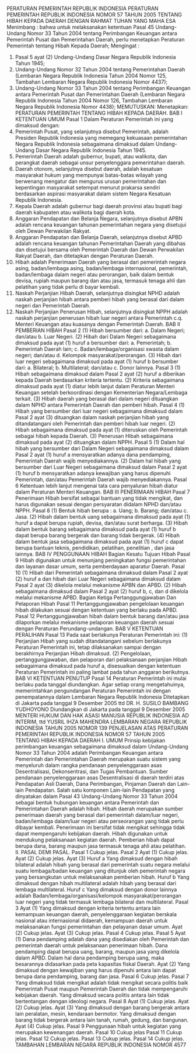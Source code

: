  PERATURAN PEMERINTAH REPUBLIK INDONESIA PERATURAN PEMERINTAH REPUBLIK INDONESIA NOMOR 57 TAHUN 2005 TENTANG HIBAH KEPADA DAERAH
DENGAN RAHMAT TUHAN YANG MAHA ESA
Menimbang :
 bahwa untuk melaksanakan ketentuan Pasal 45 Undang-Undang Nomor 33 Tahun 2004 tentang Perimbangan Keuangan antara Pemerintah Pusat dan Pemerintahan Daerah, perlu menetapkan Peraturan Pemerintah tentang Hibah Kepada Daerah;
Mengingat :

1. Pasal 5 ayat (2) Undang-Undang Dasar Negara Republik Indonesia Tahun 1945;
2. Undang-Undang Nomor 32 Tahun 2004 tentang Pemerintahan Daerah (Lembaran Negara Republik Indonesia Tahun 2004 Nomor 125, Tambahan Lembaran Negara Republik Indonesia Nomor 4437);
3. Undang-Undang Nomor 33 Tahun 2004 tentang Perimbangan Keuangan antara Pemerintah Pusat dan Pemerintahan Daerah (Lembaran Negara Republik Indonesia Tahun 2004 Nomor 126, Tambahan Lembaran Negara Republik Indonesia Nomor 4438);
MEMUTUSKAN:
 Menetapkan: PERATURAN PEMERINTAH TENTANG HIBAH KEPADA DAERAH.
BAB I KETENTUAN UMUM
Pasal 1
Dalam Peraturan Pemerintah ini yang dimaksud dengan:
1. Pemerintah Pusat, yang selanjutnya disebut Pemerintah, adalah Presiden Republik Indonesia yang memegang kekuasaan pemerintahan Negara Republik Indonesia sebagaimana dimaksud dalam Undang-Undang Dasar Negara Republik Indonesia Tahun 1945.
2. Pemerintah Daerah adalah gubernur, bupati, atau walikota, dan perangkat daerah sebagai unsur penyelenggara pemerintahan daerah.
3. Daerah otonom, selanjutnya disebut daerah, adalah kesatuan masyarakat hukum yang mempunyai batas-batas wilayah yang berwenang mengatur dan mengurus urusan pemerintahan dan kepentingan masyarakat setempat menurut prakarsa sendiri berdasarkan aspirasi masyarakat dalam sistem Negara Kesatuan Republik Indonesia.
4. Kepala Daerah adalah gubernur bagi daerah provinsi atau bupati bagi daerah kabupaten atau walikota bagi daerah kota.
5. Anggaran Pendapatan dan Belanja Negara, selanjutnya disebut APBN adalah rencana keuangan tahunan pemerintahan negara yang disetujui oleh Dewan Perwakilan Rakyat.
6. Anggaran Pendapatan dan Belanja Daerah, selanjutnya disebut APBD adalah rencana keuangan tahunan Pemerintahan Daerah yang dibahas dan disetujui bersama oleh Pemerintah Daerah dan Dewan Perwakilan Rakyat Daerah, dan ditetapkan dengan Peraturan Daerah.
7. Hibah adalah Penerimaan Daerah yang berasal dari pemerintah negara asing, badan/lembaga asing, badan/lembaga internasional, pemerintah, badan/lembaga dalam negeri atau perorangan, baik dalam bentuk devisa, rupiah maupun barang dan atau jasa, termasuk tenaga ahli dan pelatihan yang tidak perlu di bayar kembali.
8. Naskah Perjanjian Hibah Daerah, selanjutnya disingkat NPHD adalah naskah perjanjian hibah antara pemberi hibah yang berasal dari dalam negeri dan Pemerintah Daerah.
9. Naskah Perjanjian Penerusan Hibah, selanjutnya disingkat NPPH adalah naskah perjanjian penerusan hibah luar negeri antara Pemerintah c.q. Menteri Keuangan atau kuasanya dengan Pemerintah Daerah.
BAB II PEMBERIAN HIBAH
Pasal 2
(1) Hibah bersumber dari:
a. Dalam Negeri; dan/atau
b. Luar Negeri.
(2) Hibah dari Dalam Negeri sebagaimana dimaksud pada ayat (1) huruf a bersumber dari:
a. Pemerintah;
b. Pemerintah Daerah lain;
c. Badan/lembaga/organisasi swasta dalam negeri; dan/atau d. Kelompok masyarakat/perorangan.
(3) Hibah dari luar negeri sebagaimana dimaksud pada ayat (1) huruf b bersumber dari:
a. Bilateral;
b. Multilateral; dan/atau
c. Donor lainnya.
Pasal 3
(1) Hibah sebagaimana dimaksud dalam Pasal 2 ayat (2) huruf a diberikan kepada Daerah berdasarkan kriteria tertentu.
(2) Kriteria sebagaimana dimaksud pada ayat (1) diatur lebih lanjut dalam Peraturan Menteri Keuangan setelah berkoordinasi dengan Kementerian Negara/Lembaga terkait.
(3) Hibah daerah yang berasal dari dalam negeri dituangkan dalam NPHD antara Pemerintah Daerah dan pemberi hibah.
Pasal 4
(1) Hibah yang bersumber dari luar negeri sebagaimana dimaksud dalam Pasal 2 ayat (3) dituangkan dalam naskah perjanjian hibah yang ditandatangani oleh Pemerintah dan pemberi hibah luar negeri.
(2) Hibah sebagaimana dimaksud pada ayat (1) diteruskan oleh Pemerintah sebagai hibah kepada Daerah.
(3) Penerusan Hibah sebagaimana dimaksud pada ayat (2) dituangkan dalam NPPH.
Pasal 5
(1) Dalam hal hibah yang bersumber dari Dalam Negeri sebagaimana dimaksud dalam Pasal 2 ayat (1) huruf a mensyaratkan adanya dana pendamping, Pemerintah Daerah wajib menyediakannya.
(2) Dalam hal hibah yang bersumber dari Luar Negeri sebagaimana dimaksud dalam Pasal 2 ayat (1) huruf b mensyaratkan adanya kewajiban yang harus dipenuhi Pemerintah, dan/atau Pemerintah Daerah wajib menyediakannya.
Pasal 6
Ketentuan lebih lanjut mengenai tata cara penyaluran hibah diatur dalam Peraturan Menteri Keuangan.
BAB III PENERIMAAN HIBAH
Pasal 7
Penerimaan Hibah bersifat sebagai bantuan yang tidak mengikat, dan harus digunakan sesuai dengan persyaratan didalam NPHD dan/atau NPPH.
Pasal 8
(1) Bentuk hibah berupa :
a. Uang;
b. Barang; dan/atau
c. Jasa.
(2) Hibah dalam bentuk uang sebagaimana dimaksud pada ayat (1) huruf a dapat berupa rupiah, devisa, dan/atau surat berharga.
(3) Hibah dalam bentuk barang sebagaimana dimaksud pada ayat (1) huruf b dapat berupa barang bergerak dan barang tidak bergerak.
(4) Hibah dalam bentuk jasa sebagaimana dimaksud pada ayat (1) huruf c dapat berupa bantuan teknis, pendidikan, pelatihan, penelitian , dan jasa lainnya.
BAB IV PENGGUNAAN HIBAH
Bagian Kesatu Tujuan Hibah
Pasal 9
Hibah digunakan untuk menunjang peningkatan fungsi pemerintahan dan layanan dasar umum, serta pemberdayaan aparatur Daerah.
Pasal 10
(1) Hibah dari Pemerintah sebagaimana dimaksud dalam Pasal 2 ayat (2) huruf a dan hibah dari Luar Negeri sebagaimana dimaksud dalam Pasal 2 ayat (3) dikelola melalui mekanisme APBN dan APBD.
(2) Hibah sebagaimana dimaksud dalam Pasal 2 ayat (2) huruf b, c, dan d dikelola melalui mekanisme APBD.
Bagian Ketiga Pertanggungjawaban Dan Pelaporan Hibah
Pasal 11
Pertanggungjawaban pengelolaan keuangan hibah dilakukan sesuai dengan ketentuan yang berlaku pada APBD.
Pasal 12
Pertanggungjawaban hibah dalam bentuk barang dan/atau jasa dilaporkan melalui mekanisme pelaporan keuangan daerah sesuai dengan Peraturan Perundang-undangan.
BAB V KETENTUAN PERALIHAN
Pasal 13
Pada saat berlakunya Peraturan Pemerintah ini:
(1) Perjanjian Hibah yang sudah ditandatangani sebelum berlakunya Peraturan Pemerintah ini, tetap dilaksanakan sampai dengan berakhirnya Perjanjian Hibah dimaksud.
(2) Pengelolaan, pertanggungjawaban, dan pelaporan dari pelaksanaan perjanjian Hibah sebagaimana dimaksud pada huruf a, disesuaikan dengan ketentuan Peraturan Pemerintah ini paling lambat pada tahun anggaran berikutnya.
BAB VI KETENTUAN PENUTUP
Pasal 14
Peraturan Pemerintah ini mulai berlaku pada tanggal diundangkan.
Agar setiap orang mengetahuinya, memerintahkan pengundangan Peraturan Pemerintah ini dengan penempatannya dalam Lembaran Negara Republik Indonesia Ditetapkan di Jakarta pada tanggal 9 Desember 2005 ttd DR. H. SUSILO BAMBANG YUDHOYONO Diundangkan di Jakarta pada tanggal 9 Desember 2005 MENTERI HUKUM DAN HAK ASASI MANUSIA REPUBLIK INDONESIA AD INTERIM, ttd YUSRIL IHZA MAHENDRA LEMBARAN NEGARA REPUBLIK INDONESIA TAHUN 2005 NOMOR 139 PENJELASAN ATAS PERATURAN PEMERINTAH REPUBLIK INDONESIA NOMOR 57 TAHUN 2005 TENTANG HIBAH KEPADA DAERAH I. UMUM Prinsip kebijakan perimbangan keuangan sebagaimana dimaksud dalam Undang-Undang Nomor 33 Tahun 2004 adalah Perimbangan Keuangan antara Pemerintah dan Pemerintahan Daerah merupakan suatu sistem yang menyeluruh dalam rangka pendanaan penyelenggaraan asas Desentralisasi, Dekonsentrasi, dan Tugas Pembantuan. Sumber pendanaan penyelenggaraan asas Desentralisasi di daerah terdiri atas Pendapatan Asli Daerah, Dana Perimbangan, Pinjaman Daerah dan Lain-lain Pendapatan. Salah satu komponen Lain-lain Pendapatan yang dinyatakan dalam Pasal 43 Undang-Undang Nomor 33 Tahun 2004 sebagai bentuk hubungan keuangan antara Pemerintah dan Pemerintahan Daerah adalah hibah. Hibah daerah merupakan sumber penerimaan daerah yang berasal dari pemerintah dalam/luar negeri, badan/lembaga dalam/luar negeri atau perseorangan yang tidak perlu dibayar kembali. Penerimaan ini bersifat tidak mengikat sehingga tidak dapat mempengaruhi kebijakan daerah. Hibah digunakan untuk mendukung pelaksanaan kegiatan daerah. Pemberian hibah dapat berupa dana, barang maupun jasa termasuk tenaga ahli atau pelatihan. II. PASAL DEMI PASAL.
Pasal 1
Cukup jelas. Pasal 2 Ayat (1) Cukup jelas. Ayat (2) Cukup jelas. Ayat (3) Huruf a Yang dimaksud dengan hibah bilateral adalah hibah yang berasal dari pemerintah suatu negara melalui suatu lembaga/badan keuangan yang ditunjuk oleh pemerintah negara yang bersangkutan untuk melaksanakan pemberian hibah. Huruf b Yang dimaksud dengan hibah multilateral adalah hibah yang berasal dari lembaga multilateral. Huruf c Yang dimaksud dengan donor lainnya adalah Badan/lembaga/organisasi/kelompok masyarakat/perorangan luar negeri yang tidak termasuk lembaga bilateral dan multilateral. Pasal 3 Ayat (1) Yang dimaksud dengan kriteria tertentu antara lain kemampuan keuangan daerah, penyelenggaraan kegiatan berskala nasional atau internasional didaerah, kemampuan daerah untuk melaksanakan fungsi pemerintahan dan pelayanan dasar umum. Ayat (2) Cukup jelas. Ayat (3) Cukup jelas.
Pasal 4
Cukup jelas. Pasal 5 Ayat (1) Dana pendamping adalah dana yang disediakan oleh Pemerintah dan pemerintah daerah untuk pelaksanaan penerimaan hibah. Dana pendamping dapat berupa uang, barang, maupun jasa yang dikelola dalam APBD. Dalam hal dana pendamping berupa uang, maka besarannya didasarkan pada peta kapasitas fiskal Daerah. Ayat (2) Yang dimaksud dengan kewajiban yang harus dipenuhi antara lain dapat berupa dana pendamping, barang dan jasa.
Pasal 6
Cukup jelas.
Pasal 7
Yang dimaksud tidak mengikat adalah tidak mengikat secara politis baik Pemerintah Pusat maupun Pemerintah Daerah dan tidak mempengaruhi kebijakan daerah. Yang dimaksud secara politis antara lain tidak bertentangan dengan ideologi negara. Pasal 8 Ayat (1) Cukup jelas. Ayat (2) Cukup jelas. Ayat (3) Yang dimaksud dengan barang bergerak antara lain peralatan, mesin, kendaraan bermotor. Yang dimaksud dengan barang tidak bergerak antara lain tanah, rumah, gedung, dan bangunan. Ayat (4) Cukup jelas.
Pasal 9
Penggunaan hibah untuk kegiatan yang merupakan kewenangan daerah.
Pasal 10
Cukup jelas Pasal 11 Cukup jelas. Pasal 12 Cukup jelas. Pasal 13 Cukup jelas. Pasal 14 Cukup jelas. TAMBAHAN LEMBARAN NEGARA REPUBLIK INDONESIA NOMOR 4577